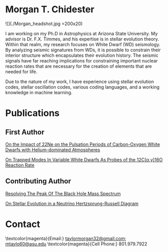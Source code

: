 # Morgan T. Chidester
[comment]: # " test<img src=./Morgan_headshot.jpg alt=headshot width=400/>"

![](./Morgan_headshot.jpg =200x20)


I am working on my Ph.D in Astrophysics at Arizona State University.
My advisor is Dr. F.X. Timmes, and his expertise is in stellar evolution theory.  Within that realm, my research focuses on White Dwarf (WD) seismology. 
By analyzing seismic signatures from WDs, it is possible to constrain their interior structure which encapsulates their evolution history.  The seismic signals have far reaching implications for constraining important nuclear reaction rates that are necessary for the creation of elements that are needed for life.

Due to the nature of my work, I have experience using stellar evolution codes, stellar oscillation codes, various coding languages, and a working knowledge in machine learning.


# Publications
## First Author

[On the Impact of 22Ne on the Pulsation Periods of Carbon-Oxygen White Dwarfs with Helium-dominated Atmospheres](https://ui.adsabs.harvard.edu/abs/2021ApJ...910...24C/abstract)

[On Trapped Modes In Variable White Dwarfs As Probes of the 12C(α,γ)16O Reaction Rate](https://ui.adsabs.harvard.edu/abs/2022AAS...24041505C/abstract)

## Contributing Author
[Resolving The Peak Of The Black Hole Mass Spectrum
](https://ui.adsabs.harvard.edu/abs/2022arXiv220809624F/abstract)

[On Stellar Evolution in a Neutrino Hertzsprung-Russell Diagram](https://ui.adsabs.harvard.edu/abs/2020ApJ...893..133F/abstract)

# Contact
\textcolor{magenta}{Email:} taylormorgan32@gmail.com; mtaylo60@asu.edu
\textcolor{magenta}{Cell Phone:} 801.979.7922
